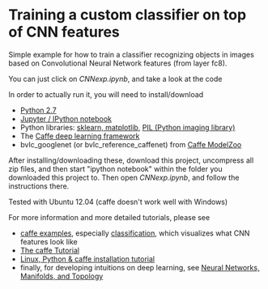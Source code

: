 Training a custom classifier on top of CNN features
=========

Simple example for how to train a classifier recognizing objects in images based on Convolutional Neural Network features (from layer fc8).

You can just click on *CNNexp.ipynb*, and take a look at the code

In order to actually run it, you will need to install/download
* [Python 2.7](https://www.python.org/downloads/)
* [Jupyter / IPython notebook](http://ipython.org/notebook.html)
* Python libraries: [sklearn, matplotlib](http://scikit-learn.org/stable/install.html), [PIL (Python imaging library)](http://pillow.readthedocs.org/en/3.0.x/installation.html)
* The [Caffe deep learning framework](http://caffe.berkeleyvision.org/)
* bvlc_googlenet (or bvlc_reference_caffenet) from [Caffe ModelZoo](https://github.com/BVLC/caffe/wiki/Model-Zoo)

After installing/downloading these, download this project, uncompress all zip files, and then start "ipython notebook" within the folder you downloaded this project to. Then open *CNNexp.ipynb*, and follow the instructions there.

Tested with Ubuntu 12.04 (caffe doesn't work well with Windows)

For more information and more detailed tutorials, please see
* [caffe examples](https://github.com/BVLC/caffe/tree/master/examples), especially [classification](https://github.com/BVLC/caffe/blob/master/examples/00-classification.ipynb), which visualizes what CNN features look like
* [The caffe Tutorial](http://caffe.berkeleyvision.org/tutorial/)
* [Linux, Python & caffe installation tutorial](http://www.slideshare.net/calmli/linux-python-caffelihang)
* finally, for developing intuitions on deep learning, see [Neural Networks, Manifolds, and Topology](http://colah.github.io/posts/2014-03-NN-Manifolds-Topology/)
